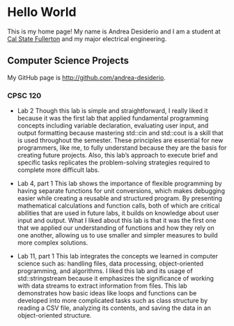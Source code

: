 # Hello World

This is my home page! My name is Andrea Desiderio and I am a student at [Cal State Fullerton](http://www.fullerton.edu/) and my major electrical engineering.

## Computer Science Projects

My GitHub page is http://github.com/andrea-desiderio.

### CPSC 120

* Lab 2
Though this lab is simple and straightforward, I really liked it because it was the first lab that applied fundamental programming concepts including variable declaration, evaluating user input, and output formatting because mastering std::cin and std::cout is a skill that is used throughout the semester. These principles are essential for new programmers, like me, to fully understand because they are the basis for creating future projects. Also, this lab’s approach to execute brief and specific tasks replicates the problem-solving strategies required to complete more difficult labs. 

* Lab 4, part 1 
This lab shows the importance of flexible programming by having separate functions for unit conversions, which makes debugging easier while creating a reusable and structured program. By presenting mathematical calculations and function calls, both of which are critical abilities that are used in future labs, it builds on knowledge about user input and output. What I liked about this lab is that it was the first one that we applied our understanding of functions and how they rely on one another, allowing us to use smaller and simpler measures to build more complex solutions. 

* Lab 11, part 1 
This lab integrates the concepts we learned in computer science such as: handling files, data processing, object-oriented programming, and algorithms. I liked this lab and its usage of std::stringstream because it emphasizes the significance of working with data streams to extract information from files. This lab demonstrates how basic ideas like loops and functions can be developed into more complicated tasks such as class structure by reading a CSV file, analyzing its contents, and saving the data in an object-oriented structure.
